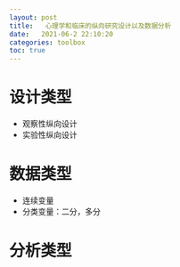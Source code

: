 ```yaml
---
layout: post
title:   心理学和临床的纵向研究设计以及数据分析
date:   2021-06-2 22:10:20
categories: toolbox
toc: true
---
```


# 设计类型

* 观察性纵向设计
* 实验性纵向设计

# 数据类型

* 连续变量
* 分类变量：二分，多分

# 分析类型
